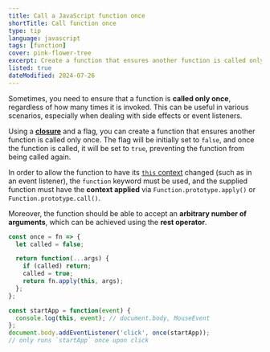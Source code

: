```yaml
---
title: Call a JavaScript function once
shortTitle: Call function once
type: tip
language: javascript
tags: [function]
cover: pink-flower-tree
excerpt: Create a function that ensures another function is called only once.
listed: true
dateModified: 2024-07-26
---
```


Sometimes, you need to ensure that a function is **called only once**, regardless of how many times it is invoked. This can be useful in various scenarios, especially when dealing with side effects or event listeners.

Using a [**closure**](/js/s/closures) and a flag, you can create a function that ensures another function is called only once. The flag will be initially set to `false`, and once the function is called, it will be set to `true`, preventing the function from being called again.

In order to allow the function to have its [`this` context](/js/s/this) changed (such as in an event listener), the `function` keyword must be used, and the supplied function must have the **context applied** via `Function.prototype.apply()` or `Function.prototype.call()`.

Moreover, the function should be able to accept an **arbitrary number of arguments**, which can be achieved using the **rest operator**.

```js
const once = fn => {
  let called = false;

  return function(...args) {
    if (called) return;
    called = true;
    return fn.apply(this, args);
  };
};

const startApp = function(event) {
  console.log(this, event); // document.body, MouseEvent
};
document.body.addEventListener('click', once(startApp));
// only runs `startApp` once upon click
```
